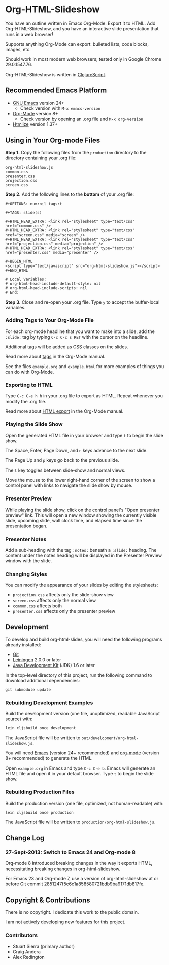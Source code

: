 # Org-HTML-Slideshow

You have an outline written in Emacs Org-Mode.  Export it to HTML. Add
Org-HTML-Slideshow, and you have an interactive slide presentation
that runs in a web browser!

Supports anything Org-Mode can export: bulleted lists, code blocks,
images, etc.

Should work in most modern web browsers; tested only in Google Chrome
29.0.1547.76.

Org-HTML-Slideshow is written in
[ClojureScript](https://github.com/clojure/clojurescript).



## Recommended Emacs Platform

* [GNU Emacs](http://www.gnu.org/software/emacs/) version 24+
  * Check version with `M-x emacs-version`
* [Org-Mode](http://orgmode.org/) version 8+
  * Check version by opening an .org file and `M-x org-version`
* [Htmlize](http://www.emacswiki.org/emacs/Htmlize) version 1.37+



## Using in Your Org-mode Files

**Step 1.** Copy the following files from the `production` directory
to the directory containing your .org file:

    org-html-slideshow.js
    common.css
    presenter.css
    projection.css
    screen.css

**Step 2.** Add the following lines to the **bottom** of your .org file:

    #+OPTIONS: num:nil tags:t

    #+TAGS: slide(s)

    #+HTML_HEAD_EXTRA: <link rel="stylesheet" type="text/css" href="common.css" />
    #+HTML_HEAD_EXTRA: <link rel="stylesheet" type="text/css" href="screen.css" media="screen" />
    #+HTML_HEAD_EXTRA: <link rel="stylesheet" type="text/css" href="projection.css" media="projection" />
    #+HTML_HEAD_EXTRA: <link rel="stylesheet" type="text/css" href="presenter.css" media="presenter" />

    #+BEGIN_HTML
    <script type="text/javascript" src="org-html-slideshow.js"></script>
    #+END_HTML

    # Local Variables:
    # org-html-head-include-default-style: nil
    # org-html-head-include-scripts: nil
    # End:

**Step 3.** Close and re-open your .org file. Type `y` to accept the
buffer-local variables.


### Adding Tags to Your Org-Mode File

For each org-mode headline that you want to make into a slide, add the
`:slide:` tag by typing `C-c C-c s RET` with the cursor on the
headline.

Additional tags will be added as CSS classes on the slides.

Read more about [tags](http://orgmode.org/manual/Tags.html)
in the Org-Mode manual.

See the files `example.org` and `example.html` for more examples of
things you can do with Org-Mode.


### Exporting to HTML

Type `C-c C-e h h` in your .org file to export as HTML. Repeat whenever
you modify the .org file.

Read more about [HTML export](http://orgmode.org/manual/HTML-export.html)
in the Org-Mode manual.


### Playing the Slide Show

Open the generated HTML file in your browser and type `t` to begin the
slide show.

The Space, Enter, Page Down, and `n` keys advance to the next slide.

The Page Up and `p` keys go back to the previous slide.

The `t` key toggles between slide-show and normal views.

Move the mouse to the lower right-hand corner of the screen to show a
control panel with links to navigate the slide show by mouse.


### Presenter Preview

While playing the slide show, click on the control panel's "Open
presenter preview" link. This will open a new window showing the
currently visible slide, upcoming slide, wall clock time, and elapsed
time since the presentation began.


### Presenter Notes

Add a sub-heading with the tag `:notes:` beneath a `:slide:`
heading. The content under the notes heading will be displayed in the
Presenter Preview window with the slide.


### Changing Styles

You can modify the appearance of your slides by editing the stylesheets:

* `projection.css` affects only the slide-show view
* `screen.css` affects only the normal view
* `common.css` affects both
* `presenter.css` affects only the presenter preview



## Development

To develop and build org-html-slides, you will need the following
programs already installed:

* [Git][git]
* [Leiningen][lein] 2.0.0 or later
* [Java Development Kit][jdk] (JDK) 1.6 or later

[git]: http://git-scm.com/
[lein]: https://github.com/technomancy/leiningen
[jdk]: http://www.oracle.com/technetwork/java/javase/downloads/index.html


In the top-level directory of this project, run the following command
to download additional dependencies:

    git submodule update


### Rebuilding Development Examples

Build the development version (one file, unoptimized, readable
JavaScript source) with:

    lein cljsbuild once development

The JavaScript file will be written to `out/development/org-html-slideshow.js`.

You will need [Emacs](http://www.gnu.org/software/emacs/) (version 24+ recommended) and
[org-mode](http://orgmode.org/) (version 8+ recommended) to generate the HTML.

Open `example.org` in Emacs and type `C-c C-e b`.  Emacs will generate
an HTML file and open it in your default browser. Type `t` to begin
the slide show.


### Rebuilding Production Files

Build the production version (one file, optimized, not human-readable)
with:

    lein cljsbuild once production

The JavaScript file will be written to `production/org-html-slideshow.js`.


## Change Log

### 27-Sept-2013: Switch to Emacs 24 and Org-mode 8

Org-mode 8 introduced breaking changes in the way it exports HTML,
necessitating breaking changes in org-html-slideshow.

For Emacs 23 and Org-mode 7, use a version of org-html-slideshow at or
before Git commit 2851247f5c6c1a858580721bdb9ba9171db817fe.



## Copyright & Contributions

There is no copyright. I dedicate this work to the public domain. 

I am not actively developing new features for this project.


### Contributors

* Stuart Sierra (primary author)
* Craig Andera
* Alex Redington

